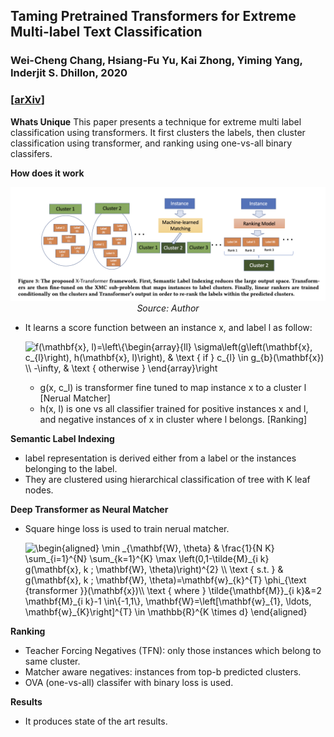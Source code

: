 ## Taming Pretrained Transformers for Extreme Multi-label Text Classification
### Wei-Cheng Chang, Hsiang-Fu Yu, Kai Zhong, Yiming Yang, Inderjit S. Dhillon, 2020
### [[arXiv](https://assets.amazon.science/32/d7/bb602e97419ead030dde419b9191/taming-pretrained-transformers-for-extreme-multi-label-text-classification.pdf)]

**Whats Unique**
This paper presents a technique for extreme multi label classification using transformers. It first clusters the labels, then cluster classification using transformer, and ranking using one-vs-all binary classifers.

**How does it work**

<p align="center">
    <img width=600 src="images/XMC_XTransformer_architecture.png">
    <em>Source: Author</em>
    </p>

* It learns a score function between an instance x, and label l as follow:

    <img src="https://i.upmath.me/svg/f(%5Cmathbf%7Bx%7D%2C%20l)%3D%5Cleft%5C%7B%5Cbegin%7Barray%7D%7Bll%7D%0A%5Csigma%5Cleft(g%5Cleft(%5Cmathbf%7Bx%7D%2C%20c_%7Bl%7D%5Cright)%2C%20h(%5Cmathbf%7Bx%7D%2C%20l)%5Cright)%2C%20%26%20%5Ctext%20%7B%20if%20%7D%20c_%7Bl%7D%20%5Cin%20g_%7Bb%7D(%5Cmathbf%7Bx%7D)%20%5C%5C%0A-%5Cinfty%2C%20%26%20%5Ctext%20%7B%20otherwise%20%7D%0A%5Cend%7Barray%7D%5Cright" alt="f(\mathbf{x}, l)=\left\{\begin{array}{ll}
\sigma\left(g\left(\mathbf{x}, c_{l}\right), h(\mathbf{x}, l)\right), &amp; \text { if } c_{l} \in g_{b}(\mathbf{x}) \\
-\infty, &amp; \text { otherwise }
\end{array}\right" />

    * g(x, c_l) is transformer fine tuned to map instance x to a cluster l [Nerual Matcher]
    * h(x, l) is one vs all classifier trained for positive instances x and l, and negative instances of x in cluster where l belongs. [Ranking]

**Semantic Label Indexing**
* label representation is derived either from a label or the instances belonging to the label.
*  They are clustered using hierarchical classification of tree with K leaf nodes.

**Deep Transformer as Neural Matcher**
* Square hinge loss is used to train nerual matcher. 

    <img src="https://i.upmath.me/svg/%5Cbegin%7Baligned%7D%0A%5Cmin%20_%7B%5Cmathbf%7BW%7D%2C%20%5Ctheta%7D%20%26%20%5Cfrac%7B1%7D%7BN%20K%7D%20%5Csum_%7Bi%3D1%7D%5E%7BN%7D%20%5Csum_%7Bk%3D1%7D%5E%7BK%7D%20%5Cmax%20%5Cleft(0%2C1-%5Ctilde%7BM%7D_%7Bi%20k%7D%20g(%5Cmathbf%7Bx%7D%2C%20k%20%3B%20%5Cmathbf%7BW%7D%2C%20%5Ctheta)%5Cright)%5E%7B2%7D%20%5C%5C%0A%5Ctext%20%7B%20s.t.%20%7D%20%26%20g(%5Cmathbf%7Bx%7D%2C%20k%20%3B%20%5Cmathbf%7BW%7D%2C%20%5Ctheta)%3D%5Cmathbf%7Bw%7D_%7Bk%7D%5E%7BT%7D%20%5Cphi_%7B%5Ctext%20%7Btransformer%20%7D%7D(%5Cmathbf%7Bx%7D)%5C%5C%0A%5Ctext%20%7B%20where%20%7D%20%5Ctilde%7B%5Cmathbf%7BM%7D%7D_%7Bi%20k%7D%26%3D2%20%5Cmathbf%7BM%7D_%7Bi%20k%7D-1%20%5Cin%5C%7B-1%2C1%5C%7D%2C%20%5Cmathbf%7BW%7D%3D%5Cleft%5B%5Cmathbf%7Bw%7D_%7B1%7D%2C%20%5Cldots%2C%20%5Cmathbf%7Bw%7D_%7BK%7D%5Cright%5D%5E%7BT%7D%20%5Cin%20%5Cmathbb%7BR%7D%5E%7BK%20%5Ctimes%20d%7D%0A%5Cend%7Baligned%7D" alt="\begin{aligned}
\min _{\mathbf{W}, \theta} &amp; \frac{1}{N K} \sum_{i=1}^{N} \sum_{k=1}^{K} \max \left(0,1-\tilde{M}_{i k} g(\mathbf{x}, k ; \mathbf{W}, \theta)\right)^{2} \\
\text { s.t. } &amp; g(\mathbf{x}, k ; \mathbf{W}, \theta)=\mathbf{w}_{k}^{T} \phi_{\text {transformer }}(\mathbf{x})\\
\text { where } \tilde{\mathbf{M}}_{i k}&amp;=2 \mathbf{M}_{i k}-1 \in\{-1,1\}, \mathbf{W}=\left[\mathbf{w}_{1}, \ldots, \mathbf{w}_{K}\right]^{T} \in \mathbb{R}^{K \times d}
\end{aligned}" />

**Ranking**
* Teacher Forcing Negatives (TFN): only those instances which belong to same cluster.
* Matcher aware negatives:  instances from top-b predicted clusters.
* OVA (one-vs-all) classifer with binary loss is used.

**Results**
* It produces state of the art results.